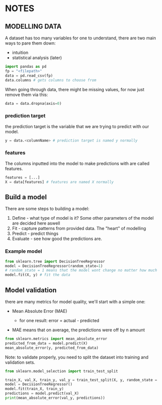 # NOTES

## MODELLING DATA

A dataset has too many variables for one to understand, there are two main ways to pare them down:
- intuition
- statistical analysis (later)

```python
import pandas as pd
fp = "<filepath>"
data = pd.read_csv(fp)
data.columns # gets columns to choose from
```

When going through data, there might be missing values, for now just remove them via this:
```python
data = data.dropna(axis=0)
```

### prediction target
the prediction target is the variable that we are trying to predict with our model.

```python
y = data.<columnName> # prediction target is named y normally
```

### features
The columns inputted into the model to make predictions with are called features.

```python
features = [...]
X = data[features] # features are named X normally
```

## Build a model
There are some steps to building a model: <br>
1. Define - what type of model is it? Some other parameters of the model are decided here aswell
2. Fit - capture patterns from provided data. The "heart" of modelling
3. Predict - predict things
4. Evaluate - see how good the predictions are.

### Example model
```python
from sklearn.tree import DecisionTreeRegressor
model = DecisionTreeRegressor(random_state=1)
# random_state = 1 means that the model wont change no matter how much you run on a dataset, to change the answer you must change the model or the dataset.
model.fit(X, y) # fit the data
```

## Model validation
there are many metrics for model quality, we'll start with a simple one: <br>
- Mean Absolute Error (MAE)
  - for one result: error = actual - predicted
  
- MAE means that on average, the predictions were off by n amount

```python
from sklearn.metrics import mean_absolute_error
predicted_from_data = model.predict(X)
mean_absolute_error(y, predicted_from_data)
```

Note: to validate properly, you need to split the dataset into training and validation sets.

```python
from sklearn.model_selection import train_test_split

train_X, val_X, train_y, val_y = train_test_split(X, y, random_state = 1)
model = DecisionTreeRegressor()
model.fit(train_X, train_y)
predictions = model.predict(val_X)
print(mean_absolute_error(val_y, predictions))
```
